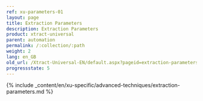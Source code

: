 ```yaml
---
ref: xu-parameters-01
layout: page
title: Extraction Parameters
description: Extraction Parameters
product: xtract-universal
parent: automation
permalink: /:collection/:path
weight: 2
lang: en_GB
old_url: /Xtract-Universal-EN/default.aspx?pageid=extraction-parameters
progressstate: 5
---
```

{% include _content/en/xu-specific/advanced-techniques/extraction-parameters.md %}
